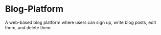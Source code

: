 # Blog-Platform
A web-based blog platform where users can sign up, write blog posts, edit them, and delete them.
